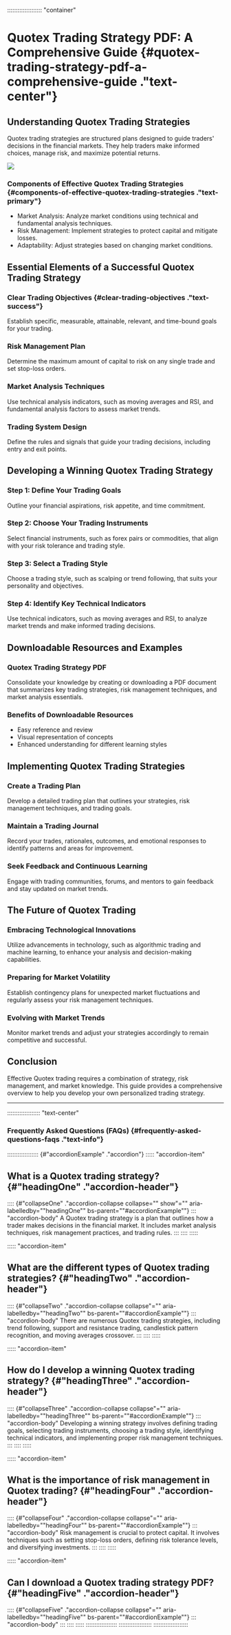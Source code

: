 :::::::::::::::::::: \"container\"
# Quotex Trading Strategy PDF: A Comprehensive Guide {#quotex-trading-strategy-pdf-a-comprehensive-guide ."text-center"}

## Understanding Quotex Trading Strategies

Quotex trading strategies are structured plans designed to guide
traders\' decisions in the financial markets. They help traders make
informed choices, manage risk, and maximize potential returns.

[![](https://static.quotex.io/files/4_en/300_250.jpg)](https://traff.sbs/brokerqxlid)

### Components of Effective Quotex Trading Strategies {#components-of-effective-quotex-trading-strategies ."text-primary"}

-   Market Analysis: Analyze market conditions using technical and
    fundamental analysis techniques.
-   Risk Management: Implement strategies to protect capital and
    mitigate losses.
-   Adaptability: Adjust strategies based on changing market conditions.

## Essential Elements of a Successful Quotex Trading Strategy

### Clear Trading Objectives {#clear-trading-objectives ."text-success"}

Establish specific, measurable, attainable, relevant, and time-bound
goals for your trading.

### Risk Management Plan

Determine the maximum amount of capital to risk on any single trade and
set stop-loss orders.

### Market Analysis Techniques

Use technical analysis indicators, such as moving averages and RSI, and
fundamental analysis factors to assess market trends.

### Trading System Design

Define the rules and signals that guide your trading decisions,
including entry and exit points.

## Developing a Winning Quotex Trading Strategy

### Step 1: Define Your Trading Goals

Outline your financial aspirations, risk appetite, and time commitment.

### Step 2: Choose Your Trading Instruments

Select financial instruments, such as forex pairs or commodities, that
align with your risk tolerance and trading style.

### Step 3: Select a Trading Style

Choose a trading style, such as scalping or trend following, that suits
your personality and objectives.

### Step 4: Identify Key Technical Indicators

Use technical indicators, such as moving averages and RSI, to analyze
market trends and make informed trading decisions.

## Downloadable Resources and Examples

### Quotex Trading Strategy PDF

Consolidate your knowledge by creating or downloading a PDF document
that summarizes key trading strategies, risk management techniques, and
market analysis essentials.

### Benefits of Downloadable Resources

-   Easy reference and review
-   Visual representation of concepts
-   Enhanced understanding for different learning styles

## Implementing Quotex Trading Strategies

### Create a Trading Plan

Develop a detailed trading plan that outlines your strategies, risk
management techniques, and trading goals.

### Maintain a Trading Journal

Record your trades, rationales, outcomes, and emotional responses to
identify patterns and areas for improvement.

### Seek Feedback and Continuous Learning

Engage with trading communities, forums, and mentors to gain feedback
and stay updated on market trends.

## The Future of Quotex Trading

### Embracing Technological Innovations

Utilize advancements in technology, such as algorithmic trading and
machine learning, to enhance your analysis and decision-making
capabilities.

### Preparing for Market Volatility

Establish contingency plans for unexpected market fluctuations and
regularly assess your risk management techniques.

### Evolving with Market Trends

Monitor market trends and adjust your strategies accordingly to remain
competitive and successful.

## Conclusion

Effective Quotex trading requires a combination of strategy, risk
management, and market knowledge. This guide provides a comprehensive
overview to help you develop your own personalized trading strategy.

------------------------------------------------------------------------

::::::::::::::::::: \"text-center\"
### Frequently Asked Questions (FAQs) {#frequently-asked-questions-faqs ."text-info"}

:::::::::::::::::: {#"accordionExample" ."accordion"}
::::: \"accordion-item\"
## What is a Quotex trading strategy? {#"headingOne" ."accordion-header"}

:::: {#"collapseOne" ."accordion-collapse collapse="" show"="" aria-labelledby=""headingOne"" bs-parent=""#accordionExample""}
::: \"accordion-body\"
A Quotex trading strategy is a plan that outlines how a trader makes
decisions in the financial market. It includes market analysis
techniques, risk management practices, and trading rules.
:::
::::
:::::

::::: \"accordion-item\"
## What are the different types of Quotex trading strategies? {#"headingTwo" ."accordion-header"}

:::: {#"collapseTwo" ."accordion-collapse collapse"="" aria-labelledby=""headingTwo"" bs-parent=""#accordionExample""}
::: \"accordion-body\"
There are numerous Quotex trading strategies, including trend following,
support and resistance trading, candlestick pattern recognition, and
moving averages crossover.
:::
::::
:::::

::::: \"accordion-item\"
## How do I develop a winning Quotex trading strategy? {#"headingThree" ."accordion-header"}

:::: {#"collapseThree" ."accordion-collapse collapse"="" aria-labelledby=""headingThree"" bs-parent=""#accordionExample""}
::: \"accordion-body\"
Developing a winning strategy involves defining trading goals, selecting
trading instruments, choosing a trading style, identifying technical
indicators, and implementing proper risk management techniques.
:::
::::
:::::

::::: \"accordion-item\"
## What is the importance of risk management in Quotex trading? {#"headingFour" ."accordion-header"}

:::: {#"collapseFour" ."accordion-collapse collapse"="" aria-labelledby=""headingFour"" bs-parent=""#accordionExample""}
::: \"accordion-body\"
Risk management is crucial to protect capital. It involves techniques
such as setting stop-loss orders, defining risk tolerance levels, and
diversifying investments.
:::
::::
:::::

::::: \"accordion-item\"
## Can I download a Quotex trading strategy PDF? {#"headingFive" ."accordion-header"}

:::: {#"collapseFive" ."accordion-collapse collapse"="" aria-labelledby=""headingFive"" bs-parent=""#accordionExample""}
::: \"accordion-body\"
:::
::::
:::::
::::::::::::::::::
:::::::::::::::::::
::::::::::::::::::::

